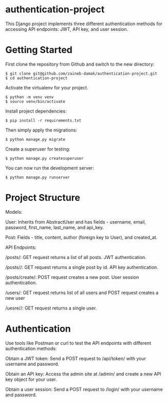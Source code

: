 # authentication-project

This Django project implements three different authentication methods for accessing API endpoints: JWT, API key, and user session.

# Getting Started

First clone the repository from Github and switch to the new directory:

    $ git clone git@github.com/zaineb-damak/authentication-project.git
    $ cd authentication-project
    
Activate the virtualenv for your project.

    $ python -m venv venv
    $ source venv/bin/activate
    
Install project dependencies:

    $ pip install -r requirements.txt
    
Then simply apply the migrations:

    $ python manage.py migrate
    
Create a superuser for testing: 
    
    $ python manage.py createsuperuser

You can now run the development server:

    $ python manage.py runserver

# Project Structure

Models:

User: Inherits from AbstractUser and has fields - username, email, password, first_name, last_name, and api_key.

Post: Fields - title, content, author (foreign key to User), and created_at.

API Endpoints:

/posts/: GET request returns a list of all posts. JWT authentication.

/posts/<id>/: GET request returns a single post by id. API key authentication.

/posts/create/: POST request creates a new post. User session authentication.

/users/: GET request returns list of all users and POST request creates a new user

/uesre/<id>/: GET request returns a single user.

# Authentication

Use tools like Postman or curl to test the API endpoints with different authentication methods:

Obtain a JWT token: Send a POST request to /api/token/ with your username and password.

Obtain an API key: Access the admin site at /admin/ and create a new API key object for your user.

Obtain a user session: Send a POST request to /login/ with your username and password.

